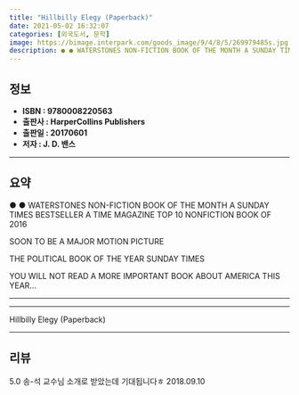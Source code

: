 ```yaml
---
title: "Hillbilly Elegy (Paperback)"
date: 2021-05-02 16:32:07
categories: [외국도서, 문학]
image: https://bimage.interpark.com/goods_image/9/4/8/5/269979485s.jpg
description: ● ● WATERSTONES NON-FICTION BOOK OF THE MONTH A SUNDAY TIMES BESTSELLER A TIME MAGAZINE TOP 10 NONFICTION BOOK OF 2016 SOON TO BE A MAJOR MOTION PICTURE THE
---
```


## **정보**

- **ISBN : 9780008220563**
- **출판사 : HarperCollins Publishers**
- **출판일 : 20170601**
- **저자 : J. D. 밴스**

------



## **요약**

●  ●  WATERSTONES NON-FICTION BOOK OF THE MONTH
A SUNDAY TIMES BESTSELLER
A TIME MAGAZINE TOP 10 NONFICTION BOOK OF 2016

SOON TO BE A MAJOR MOTION PICTURE

THE POLITICAL BOOK OF THE YEAR SUNDAY TIMES

YOU WILL NOT READ A MORE IMPORTANT BOOK ABOUT AMERICA THIS YEAR... 

------



------


Hillbilly Elegy (Paperback) 

------


## **리뷰** 

5.0 송-석 교수님 소개로 받았는데 기대됩니다ㅎ 2018.09.10 <br/>